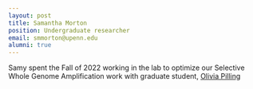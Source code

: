 ```yaml
---
layout: post
title: Samantha Morton
position: Undergraduate researcher
email: smmorton@upenn.edu
alumni: true
---
```


Samy spent the Fall of 2022 working in the lab to optimize our Selective Whole Genome Amplification work with graduate student, [Olivia Pilling](https://hostmicrobe.org/blog/team/2020-01-22-olivia_pilling/)